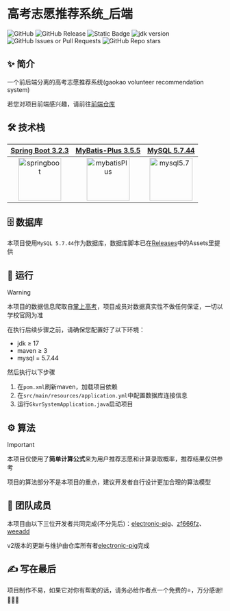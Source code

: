 # 高考志愿推荐系统_后端

![GitHub](https://img.shields.io/github/license/electronic-pig/gkvr_system_backend)
![GitHub Release](https://img.shields.io/github/v/release/electronic-pig/gkvr_system_backend)
![Static Badge](https://img.shields.io/badge/collaborator-3-lightblue)
![jdk version](https://img.shields.io/badge/jdk-17+-orange.svg)
![GitHub Issues or Pull Requests](https://img.shields.io/github/issues-closed/electronic-pig/gkvr_system_backend)
![GitHub Repo stars](https://img.shields.io/github/stars/electronic-pig/gkvr_system_backend)

## ✨ 简介

一个前后端分离的高考志愿推荐系统(gaokao volunteer recommendation system)

若您对项目前端感兴趣，请前往[前端仓库](https://github.com/electronic-pig/gkvr_system_frontend)

## 🛠 技术栈

| [Spring Boot 3.2.3](https://springdoc.cn/spring-boot/) | [MyBatis-Plus 3.5.5](https://baomidou.com/) | [MySQL 5.7.44](https://dev.mysql.com/downloads/windows/installer/5.7.html) |
|:---:|:--:|:--:|
| [<img src="https://github.com/electronic-pig/gkvr_system_backend/assets/103497254/dda83365-cda4-4ae9-bd10-9c379e267e7a" alt="springboot" height="100px"/>](https://springdoc.cn/spring-boot/) | [<img src="https://github.com/electronic-pig/gkvr_system_backend/assets/103497254/a45933bd-549f-4636-88bf-0d79babe41d3" alt="mybatisPlus" height="100px"/>](https://baomidou.com/) | [<img src="https://github.com/electronic-pig/gkvr_system_backend/assets/103497254/5fa43d20-c089-480c-a9af-f67b12e16ed1" alt="mysql5.7" height="100px"/>](https://dev.mysql.com/downloads/windows/installer/5.7.html) |

## 🗄️ 数据库

本项目使用`MySQL 5.7.44`作为数据库，数据库脚本已在[Releases](https://github.com/electronic-pig/gkvr_system_backend/releases)中的Assets里提供
## 🚀 运行

> [!Warning]
> 本项目的数据信息爬取自[掌上高考](https://www.gaokao.cn/)，项目成员对数据真实性不做任何保证，一切以学校官网为准

在执行后续步骤之前，请确保您配置好了以下环境：

- jdk ≥ 17
- maven ≥ 3
- mysql = 5.7.44

然后执行以下步骤

1. 在`pom.xml`刷新maven，加载项目依赖
2. 在`src/main/resources/application.yml`中配置数据库连接信息
3. 运行`GkvrSystemApplication.java`启动项目

## ⚙️ 算法

> [!Important]
> 本项目仅使用了**简单计算公式**来为用户推荐志愿和计算录取概率，推荐结果仅供参考
> 
> 项目的算法部分不是本项目的重点，建议开发者自行设计更加合理的算法模型

## 🤝 团队成员
本项目由以下三位开发者共同完成(不分先后)：[electronic-pig](https://github.com/electronic-pig)、[zf666fz](https://github.com/zf666fz)、[weeadd](https://github.com/weeadd)

v2版本的更新与维护由仓库所有者[electronic-pig](https://github.com/electronic-pig)完成

## ✍️ 写在最后
项目制作不易，如果它对你有帮助的话，请务必给作者点一个免费的⭐，万分感谢!🙏🙏🙏
